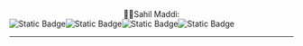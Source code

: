 <center>🧑‍💻Sahil Maddi:</center>
<div>
<img alt="Static Badge" src="https://img.shields.io/badge/Java-Developer"><img alt="Static Badge" src="https://img.shields.io/badge/Spring-Boot-Developer"><img alt="Static Badge" src="https://img.shields.io/badge/React.js-developer"><img alt="Static Badge" src="https://img.shields.io/badge/Spring-XML-developer">
</div>
<hr/>




